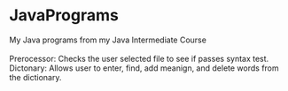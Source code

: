 # JavaPrograms
My Java programs from my Java Intermediate Course
<br><br>
Prerocessor: Checks the user selected file to see if passes syntax test. 
<br>
Dictonary: Allows user to enter, find, add meanign, and delete words from the dictionary.
